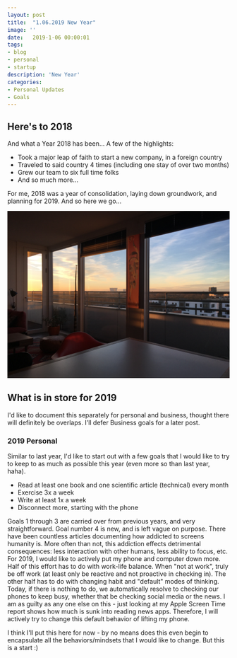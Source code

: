 ```yaml
---
layout: post
title:  "1.06.2019 New Year"
image: ''
date:   2019-1-06 00:00:01
tags:
- blog
- personal
- startup
description: 'New Year'
categories:
- Personal Updates
- Goals
---
```


## Here's to 2018

And what a Year 2018 has been... A few of the highlights:

- Took a major leap of faith to start a new company, in a foreign country
- Traveled to said country 4 times (including one stay of over two months)
- Grew our team to six full time folks
- And so much more...

For me, 2018 was a year of consolidation, laying down groundwork, and planning for 2019. And so here we go...

<img src="/assets/img/newYear/sunrise.JPG" width="800px" alt="Danish sunrise at 8am!">


## What is in store for 2019

I'd like to document this separately for personal and business, thought there will definitely be overlaps. I'll defer Business goals for a later post.

### 2019 Personal

Similar to last year, I'd like to start out with a few goals that I would like to try to keep to as much as possible this year (even more so than last year, haha).

- Read at least one book and one scientific article (technical) every month
- Exercise 3x a week
- Write at least 1x a week
- Disconnect more, starting with the phone

Goals 1 through 3 are carried over from previous years, and very straightforward. Goal number 4 is new, and is left vague on purpose. There have been countless articles documenting how addicted to screens humanity is. More often than not, this addiction effects detrimental consequences: less interaction with other humans, less ability to focus, etc. For 2019, I would like to actively put my phone and computer down more. Half of this effort has to do with work-life balance. When "not at work", truly be off work (at least only be reactive and not proactive in checking in). The other half has to do with changing habit and "default" modes of thinking. Today, if there is nothing to do, we automatically resolve to checking our phones to keep busy, whether that be checking social media or the news. I am as guilty as any one else on this - just looking at my Apple Screen Time report shows how much is sunk into reading news apps. Therefore, I will actively try to change this default behavior of lifting my phone. 

I think I'll put this here for now - by no means does this even begin to encapsulate all the behaviors/mindsets that I would like to change. But this is a start :)








